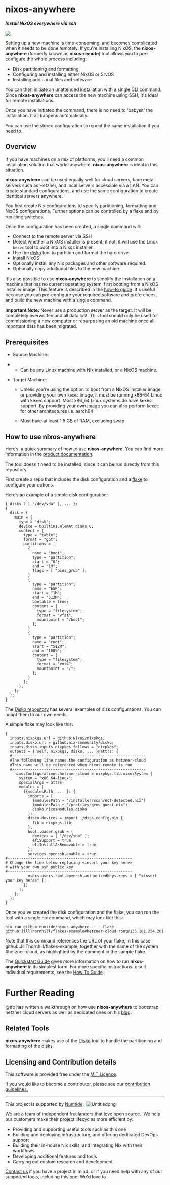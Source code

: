 # nixos-anywhere

***Install NixOS everywhere via ssh***

![](https://raw.githubusercontent.com/numtide/nixos-anywhere/main/docs/logo.png)

Setting up a new machine is time-consuming, and becomes complicated when it needs to be done remotely. If you're installing NixOS, the **nixos-anywhere** (formerly known as **nixos-remote**) tool allows you to pre-configure the whole process including:

- Disk partitioning and formatting
- Configuring and installing either NixOS or SrvOS
- Installing additional files and software

You can then initiate an unattended installation with a single CLI command. Since **nixos-anywhere** can access the new machine using SSH, it's ideal for remote installations.

Once you have initiated the command, there is no need to 'babysit' the installation. It all happens automatically.

You can use the stored configuration to repeat the same installation if you need to.

## Overview

If you have machines on a mix of platforms, you'll need a common installation solution that works anywhere. **nixos-anywhere** is ideal in this situation.

**nixos-anywhere** can be used equally well for cloud servers, bare metal servers such as Hetzner, and local servers accessible via a LAN. You can create standard configurations, and use the same configuration to create identical servers anywhere.

You first create Nix configurations to specify partitioning, formatting and NixOS configurations. Further options can be controlled by a flake and by run-time switches.

Once the configuration has been created, a single command will:

- Connect to the remote server via SSH
- Detect whether a NixOS installer is present; if not, it will use the Linux ```kexec``` tool to boot into a Nixos installer.
- Use the [disko](https://github.com/nix-community/disko) tool to partition and format the hard drive
- Install NixOS
- Optionally install any Nix packages and other software required.
- Optionally copy additional files to the new machine

It's also possible to use **nixos-anywhere** to simplify the installation on a machine that has no current operating system, first booting from a NixOS installer image. This feature is described in the [how-to guide](http://./docs/how_to.md#installing-on-a-machine-with-no-operating-system). It's useful because you can pre-configure your required software and preferences, and build the new machine with a single command.

**Important Note:** Never use a production server as the target. It will be completely overwritten and all data lost. This tool should only be used for commissioning a new computer or repurposing an old machine once all important data has been migrated.

## Prerequisites

- Source Machine:
  
- - Can be any Linux machine with Nix installed, or a NixOS machine.
- Target Machine:
  
  - Unless you're using the option to boot from a NixOS installer image, or providing your own ```kexec``` image, it must be running x86-64 Linux with kexec support. Most x86_64 Linux systems do have kexec support. By providing your own [image](https://github.com/numtide/nixos-anywhere#using-your-own-kexec-image) you can also perform kexec for other architectures i.e. aarch64
    
  - Must have at least 1.5 GB of RAM, excluding swap.
    

## How to use nixos-anywhere

Here’s  a quick summary of how to use **nixos-anywhere**. You can find more information in the [product documentation](http://./docs).

The tool doesn't need to be installed, since it can be run directly from this repository.

First create a repo that includes the disk configuration and a [flake](https://nixos.wiki/wiki/Flakes) to configure your options.

Here’s an example of a simple disk configuration:

```
{ disks ? [ "/dev/vda" ], ... }:
{
  disk = {
    main = {
      type = "disk";
      device = builtins.elemAt disks 0;
      content = {
        type = "table";
        format = "gpt";
        partitions = [
          {
            name = "boot";
            type = "partition";
            start = "0";
            end = "1M";
            flags = [ "bios_grub" ];
          }
          {
            type = "partition";
            name = "ESP";
            start = "1M";
            end = "512M";
            bootable = true;
            content = {
              type = "filesystem";
              format = "vfat";
              mountpoint = "/boot";
            };
          }
          {
            type = "partition";
            name = "root";
            start = "512M";
            end = "100%";
            content = {
              type = "filesystem";
              format = "ext4";
              mountpoint = "/";
            };
          }
        ];
      };
    };
  };
}
```

The [Disko repository](https://github.com/nix-community/disko/tree/master/example) has several examples of disk configurations. You can adapt them to our own needs.

A simple flake may look like this:

```
{
  inputs.nixpkgs.url = github:NixOS/nixpkgs;
  inputs.disko.url = github:nix-community/disko;
  inputs.disko.inputs.nixpkgs.follows = "nixpkgs";
  outputs = { self, nixpkgs, disko, ... }@attrs: {
  #-----------------------------------------------------------
  #The following line names the configuration as hetzner-cloud
  #This name will be referenced when nixos-remote is run
  #-----------------------------------------------------------
    nixosConfigurations.hetzner-cloud = nixpkgs.lib.nixosSystem {
      system = "x86_64-linux";
      specialArgs = attrs;
      modules = [
        ({modulesPath, ... }: {
          imports = [
            (modulesPath + "/installer/scan/not-detected.nix")
            (modulesPath + "/profiles/qemu-guest.nix")
            disko.nixosModules.disko
          ];
          disko.devices = import ./disk-config.nix {
            lib = nixpkgs.lib;
          };
          boot.loader.grub = {
            devices = [ "/dev/sda" ];
            efiSupport = true;
            efiInstallAsRemovable = true;
          };
          services.openssh.enable = true;
#-------------------------------------------------------
# Change the line below replacing <insert your key here>
# with your own ssh public key
#-------------------------------------------------------
          users.users.root.openssh.authorizedKeys.keys = [ "<insert your key here>" ];
        })
      ];
    };
  };
}
```

Once you’ve created the disk configuration and the flake, you can run the tool with a single nix command, which may look like this:

```
nix run github:numtide/nixos-anywhere -- --flake github:JillThornhill/flakes-example#hetzner-cloud root@135.181.254.201
```

Note that this command references the URL of your flake, in this case github:JillThornhill/flakes-example, together with the name of the system #hetzner-cloud, as highlighted by the comment in the sample flake.

The [Quickstart Guide](./docs/quickstart.md) gives more information on how to run **nixos-anywhere** in its simplest form. For more specific instructions to suit individual requirements, see the [How To Guide](./docs/how_to.md).

# Further Reading

@tfc has written a walkthrough on how use **nixos-anywhere** to bootstrap hetzner cloud servers as well as dedicated ones on his [blog](https://galowicz.de/2023/04/05/single-command-server-bootstrap/):

## Related Tools

**nixos-anywhere** makes use of the [Disko](https://github.com/nix-community/disko) tool to handle the partitioning and formatting of the disks.

## Licensing and Contribution details

This software is provided free under the [MIT Licence](https://opensource.org/licenses/MIT).

If you would like to become a contributor, please see our [contribution guidelines.](https://github.com/numtide/docs/contribution-guidelines.md)

---

This project is supported by [Numtide](https://numtide.com/).  ![Untitledpng](https://codahosted.io/docs/6FCIMTRM0p/blobs/bl-sgSunaXYWX/077f3f9d7d76d6a228a937afa0658292584dedb5b852a8ca370b6c61dabb7872b7f617e603f1793928dc5410c74b3e77af21a89e435fa71a681a868d21fd1f599dd10a647dd855e14043979f1df7956f67c3260c0442e24b34662307204b83ea34de929d)    

We are a team of independent freelancers that love open source.  We help our customers make their project lifecycles more efficient by:

- Providing and supporting useful tools such as this one
- Building and deploying infrastructure, and offering dedicated DevOps support
- Building their in-house Nix skills, and integrating Nix with their workflows
- Developing additional features and tools
- Carrying out custom research and development.

[Contact us](https://numtide.com/contact) if you have a project in mind, or if you need help with any of our supported tools, including this one. We'd love to

